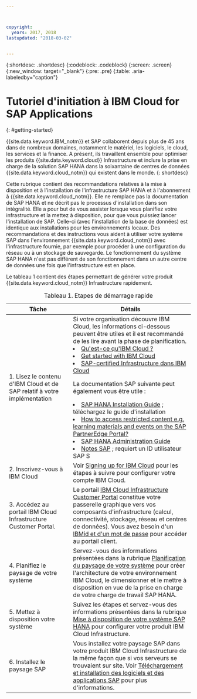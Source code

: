 ```yaml
---



copyright:
  years: 2017, 2018
lastupdated: "2018-03-02"


---
```


{:shortdesc: .shortdesc}
{:codeblock: .codeblock}
{:screen: .screen}
{:new_window: target="_blank"}
{:pre: .pre}
{:table: .aria-labeledby="caption"}

# Tutoriel d'initiation à IBM Cloud for SAP Applications 
{: #getting-started}

{{site.data.keyword.IBM_notm}} et SAP collaborent depuis plus de 45 ans dans de nombreux domaines, notamment le matériel, les logiciels, le cloud, les services et la finance. A présent, ils travaillent ensemble pour optimiser les produits {{site.data.keyword.cloud}} Infrastructure et inclure la prise en charge de la solution SAP HANA dans la soixantaine de centres de données {{site.data.keyword.cloud_notm}} qui existent dans le monde.
{: shortdesc}

Cette rubrique contient des recommandations relatives à la mise à disposition et à l'installation de l'infrastructure SAP HANA et à l'abonnement à {{site.data.keyword.cloud_notm}}. Elle ne remplace pas la documentation de SAP HANA et ne décrit pas le processus d'installation dans son intégralité. Elle a pour but de vous assister lorsque vous planifiez votre infrastructure et la mettez à disposition, pour que vous puissiez lancer l'installation de SAP. Celle-ci (avec l'installation de la base de données) est identique aux installations pour les environnements locaux. Des recommandations et des instructions vous aident à utiliser votre système SAP dans l'environnement {{site.data.keyword.cloud_notm}} avec l'infrastructure fournie, par exemple pour procéder à une configuration du réseau ou à un stockage de sauvegarde. Le fonctionnement du système SAP HANA n'est pas différent de son fonctionnement dans un autre centre de données une fois que l'infrastructure est en place. 

Le tableau 1 contient des étapes permettant de générer votre produit {{site.data.keyword.cloud_notm}} Infrastructure rapidement. 
<table>
   <CAPTION>Tableau 1. Etapes de démarrage rapide </CAPTION>
   <THEAD>
   <TR>
   <th>Tâche </th>
   <th>Détails</th>
   </TR>
   </THEAD>
   <TBODY>
   <tr>
   <td>1. Lisez le contenu d'IBM Cloud et de SAP relatif à votre implémentation </td>
   <td>Si votre organisation découvre IBM Cloud, les informations ci-dessous peuvent être utiles et il est recommandé de les lire avant la phase de planification.
<li><a href="https://ibm.com/cloud-computing/">Qu'est-ce qu'IBM Cloud ?</a></li>
   <li><a href="https://ibm.com/cloud/get-started">Get started with IBM Cloud</a></li>
   <li><a href="https://www.ibm.com/cloud/bare-metal-servers/sap">SAP-certified Infrastructure dans IBM Cloud</a></li>
     
   La documentation SAP suivante peut également vous être utile :     
   <li><a href="https://www.sap.com/products/hana/implementation/resources.html">SAP HANA Installation Guide</a> ; téléchargez le guide d'installation </li> 
   <li><a href="https://www.sapappsdevelopmentpartnercenter.com/en/faq/program-faqs_2/how-to-receive-an-s-user-to-access-the-s_77/">How to access restricted content e.g. learning materials and events on the SAP PartnerEdge Portal?</a></li>
   <li><a href="https://help.sap.com/hana/SAP_HANA_Administration_Guide_en.pdf">SAP HANA Administration Guide</a></li>
   <li><a href="https://support.sap.com">Notes SAP</a> ; requiert un ID utilisateur SAP S </li>
   <tr>
   <td>2. Inscrivez-vous à IBM Cloud</td>
   <td>Voir <a href="https://console.bluemix.net/docs/admin/adminpublic.html#signing-up-for-ibm-cloud">Signing up for IBM Cloud</a> pour les étapes à suivre pour configurer votre compte IBM Cloud. </td>
 <tr>
   <td>3. Accédez au portail IBM Cloud Infrastructure Customer Portal. </td>
   <td>Le portail <a href="https://control.softlayer.com">IBM Cloud Infrastructure Customer Portal</a> constitue votre passerelle graphique vers vos composants d'infrastructure (calcul, connectivité, stockage, réseau et centres de données). Vous avez besoin d'un <a href="https://console.bluemix.net/docs/customer-portal/getting-started.html#getting-started">IBMid et d'un mot de passe</a> pour accéder au portail client. </td> 
   <tr>
   <td>4. Planifiez le paysage de votre système </td>
   <td>Servez-vous des informations présentées dans la rubrique <a href="hana-planning-your-system-landscape.html">Planification du paysage de votre système</a> pour créer l'architecture de votre environnement IBM Cloud, le dimensionner et le mettre à disposition en vue de la prise en charge de votre charge de travail SAP HANA. </td>  
 <tr>
   <td>5. Mettez à disposition votre système </td>
   <td>Suivez les étapes et servez-vous des informations présentées dans la rubrique <a href="hana-provision-environment.html#provision_environment">Mise à disposition de votre système SAP HANA</a> pour configurer votre produit IBM Cloud Infrastructure. </td>
   <tr>
   <td>6. Installez le paysage SAP </td>
   <td>Vous installez votre paysage SAP dans votre produit IBM Cloud Infrastructure de la même façon que si vos serveurs se trouvaient sur site. Voir <a href="hana-installing-SAP-landscape.htm#install_sap">Téléchargement et installation des logiciels et des applications SAP</a> pour plus d'informations. </td>
   </td>
   </tr>
   </TBODY>
   </table>
